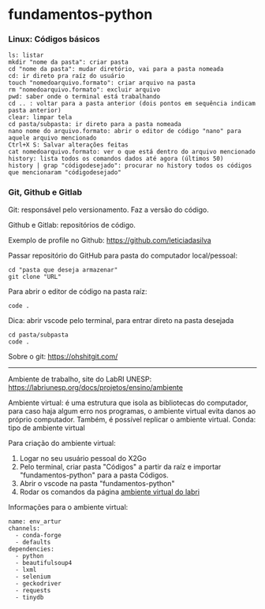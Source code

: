 # fundamentos-python

### Linux: Códigos básicos
```
ls: listar
mkdir "nome da pasta": criar pasta
cd "nome da pasta": mudar diretório, vai para a pasta nomeada
cd: ir direto pra raíz do usuário
touch "nomedoarquivo.formato": criar arquivo na pasta
rm "nomedoarquivo.formato": excluir arquivo
pwd: saber onde o terminal está trabalhando
cd .. : voltar para a pasta anterior (dois pontos em sequência indicam pasta anterior)
clear: limpar tela
cd pasta/subpasta: ir direto para a pasta nomeada
nano nome do arquivo.formato: abrir o editor de código "nano" para aquele arquivo mencionado
Ctrl+X S: Salvar alterações feitas
cat nomedoarquivo.formato: ver o que está dentro do arquivo mencionado
history: lista todos os comandos dados até agora (últimos 50)
history | grap "códigodesejado": procurar no history todos os códigos que mencionaram "códigodesejado" 
```

### Git, Github e Gitlab
Git: responsável pelo versionamento. Faz a versão do código.

Github e Gitlab: repositórios de código.

Exemplo de profile no Github: https://github.com/leticiadasilva

Passar repositório do GitHub para pasta do computador local/pessoal:

```
cd "pasta que deseja armazenar"
git clone "URL"
```

Para abrir o editor de código na pasta raíz:
```
code .
```
Dica: abrir vscode pelo terminal, para entrar direto na pasta desejada
```
cd pasta/subpasta
code .
```

Sobre o git: https://ohshitgit.com/

-----
Ambiente de trabalho, site do LabRI UNESP: https://labriunesp.org/docs/projetos/ensino/ambiente

Ambiente virtual: é uma estrutura que isola as bibliotecas do computador, para caso haja algum erro nos programas, o ambiente virtual evita danos ao próprio computador. Também, é possível replicar o ambiente virtual.
Conda: tipo de ambiente virtual

Para criação do ambiente virtual:
1. Logar no seu usuário pessoal do X2Go
2. Pelo terminal, criar pasta "Códigos" a partir da raíz e importar "fundamentos-python" para a pasta Códigos.
3. Abrir o vscode na pasta "fundamentos-python"
4. Rodar os comandos da página [ambiente virtual do labri](https://labriunesp.org/docs/projetos/ensino/ambiente/conda#instru%C3%A7%C3%B5es-para-primeira-utiliza%C3%A7%C3%A3o)

Informações para o ambiente virtual:
```
name: env_artur
channels:
  - conda-forge
  - defaults
dependencies:
  - python
  - beautifulsoup4
  - lxml
  - selenium
  - geckodriver
  - requests
  - tinydb
```
